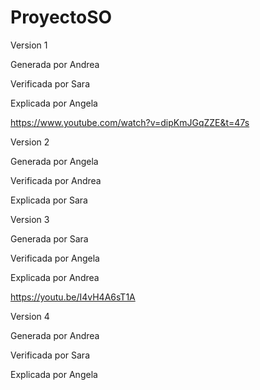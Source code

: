 # ProyectoSO
Version 1

Generada por Andrea

Verificada por Sara

Explicada por Angela

https://www.youtube.com/watch?v=dipKmJGqZZE&t=47s

Version 2

Generada por Angela

Verificada por Andrea

Explicada por Sara



Version 3

Generada por Sara

Verificada por Angela

Explicada por Andrea

https://youtu.be/I4vH4A6sT1A

Version 4

Generada por Andrea

Verificada por Sara

Explicada por Angela
